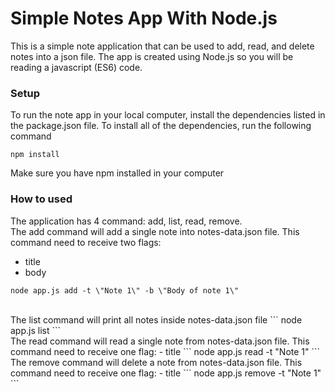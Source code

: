 # Simple Notes App With Node.js

This is a simple note application that can be used to add, read, and delete notes into a json file. The app is created using Node.js so you will be reading a javascript (ES6) code.

### Setup

To run the note app in your local computer, install the dependencies listed in the package.json file. To install all of the dependencies, run the following command
```
npm install
```
Make sure you have npm installed in your computer

### How to used

The application has 4 command: add, list, read, remove.
<br/>
The add command will add a single note into notes-data.json file. This command need to receive two flags:
- title
- body
```
node app.js add -t \"Note 1\" -b \"Body of note 1\"
```
<br/>
The list command will print all notes inside notes-data.json file
```
node app.js list
```
<br/>
The read command will read a single note from notes-data.json file.
This command need to receive one flag:
- title
```
node app.js read -t "Note 1"
```
<br/>
The remove command will delete a note from notes-data.json file.
This command need to receive one flag:
- title
```
node app.js remove -t "Note 1"
```
